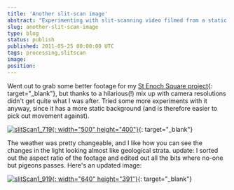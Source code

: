 ```yaml
---
title: 'Another slit-scan image'
abstract: "Experimenting with slit-scanning video filmed from a static position, using Processing."
slug: another-slit-scan-image
type: blog
status: publish
published: 2011-05-25 00:00:00 UTC
tags: processing,slitscan
image: 
position: 
---
```


Went out to grab some better footage for my [St Enoch Square
project](/blog/work-in-progress-tracking-movement-in-st-enoch-square/){:
target="_blank"}, but thanks to a hilarious(!) mix up with camera
resolutions didn\'t get quite what I was after. Tried some more
experiments with it anyway, since it has a more static background (and
is therefore easier to pick out movement against).

[![slitScan1\_719](https://farm4.static.flickr.com/3541/5758088479_9074d7476c.jpg){:
width="500" height="400"}][1]{: target="_blank"}

The weather was pretty changeable, and I like how you can see the
changes in the light looking almost like geological strata. update: I
sorted out the aspect ratio of the footage and edited out all the bits
where no-one but pigeons passes. Here\'s an updated image:

[![slitScan1\_919](https://farm3.static.flickr.com/2799/5759175044_11e1810473_z.jpg){:
width="640" height="391"}][2]{: target="_blank"}



[1]: https://www.flickr.com/photos/53111802@N05/5758088479/
[2]: https://www.flickr.com/photos/53111802@N05/5759175044/

